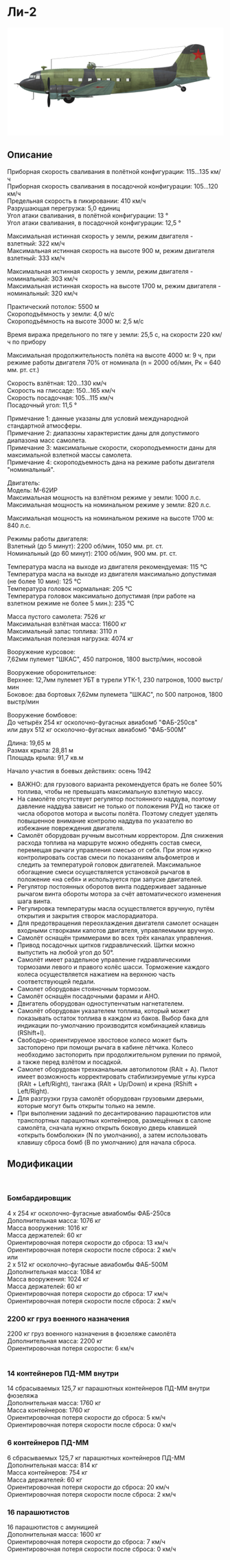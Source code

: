# Ли-2  
  
![li2](../images/li2.png)  
  
## Описание  
  
Приборная скорость сваливания в полётной конфигурации: 115...135 км/ч  
Приборная скорость сваливания в посадочной конфигурации: 105...120 км/ч  
Предельная скорость в пикировании: 410 км/ч  
Разрушающая перегрузка: 5,0 единиц  
Угол атаки сваливания, в полётной конфигурации: 13 °  
Угол атаки сваливания, в посадочной конфигурации: 12,5 °  
  
Максимальная истинная скорость у земли, режим двигателя - взлетный: 322 км/ч  
Максимальная истинная скорость на высоте 900 м, режим двигателя взлетный: 333 км/ч  
  
Максимальная истинная скорость у земли, режим двигателя - номинальный: 303 км/ч  
Максимальная истинная скорость на высоте 1700 м, режим двигателя - номинальный: 320 км/ч  
  
Практический потолок: 5500 м  
Скороподъёмность у земли: 4,0 м/с   
Скороподъёмность на высоте 3000 м: 2,5 м/с   
  
Время виража предельного по тяге у земли: 25,5 с, на скорости 220 км/ч по прибору  
  
Максимальная продолжительность полёта на высоте 4000 м: 9 ч, при режиме работы двигателя 70% от номинала (n = 2000 об/мин, Pк = 640 мм. рт. ст.)  
  
Скорость взлётная: 120...130 км/ч  
Скорость на глиссаде: 150...165 км/ч  
Скорость посадочная: 105...115 км/ч  
Посадочный угол: 11,5 °  
  
Примечание 1: данные указаны для условий международной стандартной атмосферы.  
Примечание 2: диапазоны характеристик даны для допустимого диапазона масс самолета.  
Примечание 3: максимальные скорости, скороподъемности даны для максимальной взлетной массы самолета.  
Примечание 4: скороподъемность дана на режиме работы двигателя "номинальный".  
  
Двигатель:  
Модель: М-62ИР  
Максимальная мощность на взлётном режиме у земли: 1000 л.с.  
Максимальная мощность на номинальном режиме у земли: 820 л.с.  
  
Максимальная мощность на номинальном режиме на высоте 1700 м: 840 л.с.  
  
Режимы работы двигателя:  
Взлетный (до 5 минут): 2200 об/мин, 1050 мм. рт. ст.  
Номинальный (до 60 минут): 2100 об/мин, 900 мм. рт. ст.  
  
Температура масла на выходе из двигателя рекомендуемая: 115 °С  
Температура масла на выходе из двигателя максимально допустимая (не более 10 мин): 125 °С  
Температура головок нормальная: 205 °С  
Температура головок максимально допустимая (при работе на взлетном режиме не более 5 мин.): 235 °С  
  
Масса пустого самолета: 7526 кг  
Максимальная взлётная масса: 11600 кг  
Максимальный запас топлива: 3110 л  
Максимальная полезная нагрузка: 4074 кг  
  
Вооружение курсовое:  
7,62мм пулемет "ШКАС", 450 патронов, 1800 выстр/мин, носовой  
  
Вооружение оборонительное:  
Верхнее: 12,7мм пулемет УБТ в турели УТК-1, 230 патронов, 1000 выстр/мин  
Боковое: два бортовых 7,62мм пулемета "ШКАС", по 500 патронов, 1800 выстр/мин  
  
Вооружение бомбовое:  
До четырёх 254 кг осколочно-фугасных авиабомб "ФАБ-250св"  
или двух 512 кг осколочно-фугасных авиабомб "ФАБ-500М"  
  
Длина: 19,65 м  
Размах крыла: 28,81 м  
Площадь крыла: 91,7 кв.м  
  
Начало участия в боевых действиях: осень 1942  
  
- ВАЖНО: для грузового варианта рекомендуется брать не более 50% топлива, чтобы не превышать максимальную взлетную массу.  
- На самолёте отсутствует регулятор постоянного наддува, поэтому давление наддува зависит не только от положения РУД но также от числа оборотов мотора и высоты полёта. Поэтому следует уделять повышенное внимание контролю наддува по указателю во избежание повреждения двигателя.  
- Самолёт оборудован ручным высотным корректором. Для снижения расхода топлива на маршруте можно обеднять состав смеси, перемещая рычаги управления смесью от себя. При этом нужно контролировать состав смеси по показаниям альфометров и следить за температурой головок двигателей. Максимальное обогащение смеси осуществляется установкой рычагов в положение «на себя» и используется при запуске двигателей.  
- Регулятор постоянных оборотов винта поддерживает заданные рычагом винта обороты мотора за счёт автоматического изменения шага винта.  
- Регулировка температуры масла осуществляется вручную, путём открытия и закрытия створок маслорадиатора.  
- Для предотвращения переохлаждения двигателя самолет оснащен входными створками капотов двигателя, управляемыми вручную.  
- Самолёт оснащён триммерами во всех трёх каналах управления.  
- Привод посадочных щитков гидравлический. Щитки можно выпустить на любой угол до 50°.  
- Самолёт имеет раздельное управление гидравлическими тормозами левого и правого колёс шасси. Торможение каждого колеса осуществляется нажатием на верхнюю часть соответствующей педали.  
- Самолет оборудован стояночным тормозом.  
- Самолёт оснащён посадочными фарами и АНО.  
- Двигатель оборудован одноступенчатым нагнетателем.  
- Самолёт оборудован указателем топлива, который может показывать остаток топлива в каждом из баков. Выбор бака для индикации по-умолчанию производится комбинацией клавишь (RShift+I).  
- Свободно-ориентируемое хвостовое колесо может быть застопорено при помощи рычага в кабине лётчика. Колесо необходимо застопорить при продолжительном рулении по прямой, а также перед взлётом и посадкой.  
- Самолет оборудован трехканальным автопилотом (RAlt + A). Пилот имеет возможность корректировать стабилизируемые углы курса (RAlt + Left/Right), тангажа (RAlt + Up/Down) и крена (RShift + Left/Right).  
- Для разгрузки груза самолёт оборудован грузовыми дверьми, которые могут быть открыты только на земле.  
- При выполнении заданий по десантированию парашютистов или транспортных парашютных контейнеров, размещённых в салоне самолёта, сначала нужно открыть боковую дверь клавишей «открыть бомболюки» (N по умолчанию), а затем использовать клавишу сброса бомб (B по умолчанию) для начала сброса.  
  
## Модификации  
  ﻿
  
### Бомбардировщик  
  
4 x 254 кг осколочно-фугасные авиабомбы ФАБ-250св  
Дополнительная масса: 1076 кг  
Масса вооружения: 1016 кг  
Масса держателей: 60 кг  
Ориентировочная потеря скорости до сброса: 13 км/ч  
Ориентировочная потеря скорости после сброса: 2 км/ч  
или  
2 x 512 кг осколочно-фугасные авиабомбы ФАБ-500М  
Дополнительная масса: 1084 кг  
Масса вооружения: 1024 кг  
Масса держателей: 60 кг  
Ориентировочная потеря скорости до сброса: 17 км/ч  
Ориентировочная потеря скорости после сброса: 2 км/ч  ﻿
  
### 2200 кг груз военного назначения  
  
2200 кг груз военного назначения в фюзеляже самолёта  
Дополнительная масса: 2200 кг  
Ориентировочная потеря скорости: 6 км/ч  
  ﻿
  
### 14 контейнеров ПД-ММ внутри  
  
14 сбрасываемых 125,7 кг парашютных контейнеров ПД-ММ внутри фюзеляжа  
Дополнительная масса: 1760 кг  
Масса контейнеров: 1760 кг  
Ориентировочная потеря скорости до сброса: 5 км/ч  
Ориентировочная потеря скорости после сброса: 0 км/ч  ﻿
  
### 6 контейнеров ПД-ММ  
  
6 сбрасываемых 125,7 кг парашютных контейнеров ПД-ММ  
Дополнительная масса: 814 кг  
Масса контейнеров: 754 кг  
Масса держателей: 60 кг  
Ориентировочная потеря скорости до сброса: 20 км/ч  
Ориентировочная потеря скорости после сброса: 2 км/ч  
  
### 16 парашютистов  
  
16 парашютистов с амуницией  
Дополнительная масса: 1600 кг  
Ориентировочная потеря скорости до сброса: 7 км/ч  
Ориентировочная потеря скорости после сброса: 0 км/ч  